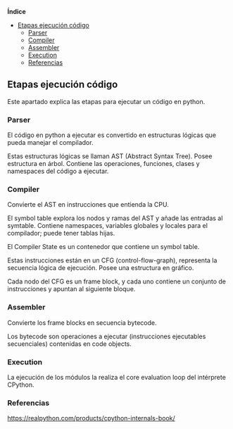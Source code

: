 **Índice**

- [Etapas ejecución código](#etapas-ejecucion-codigo)
  - [Parser](#parser)
  - [Compiler](#compiler)
  - [Assembler](#assembler)
  - [Execution](#execution)
  - [Referencias](#referencias)

<a name="#etapas-ejecucion-codigo"></a>
## Etapas ejecución código

Este apartado explica las etapas para ejecutar un código en python.

<a name="#parser"></a>
### Parser

El código en python a ejecutar es convertido en estructuras lógicas que pueda manejar el compilador.

Estas estructuras lógicas se llaman AST (Abstract Syntax Tree). Posee estructura en árbol. Contiene las operaciones, funciones, clases y namespaces del código a ejecutar.

<a name="#compiler"></a>
### Compiler

Convierte el AST en instrucciones que entienda la CPU.

El symbol table explora los nodos y ramas del AST y añade las entradas al symtable. Contiene namespaces, variables globales y locales para el compilador; puede tener tablas hijas.

El Compiler State es un contenedor que contiene un symbol table.

Estas instrucciones están en un CFG (control-flow-graph), representa la secuencia lógica de ejecución. Posee una estructura en gráfico.

Cada nodo del CFG es un frame block, y cada uno contiene un conjunto de instrucciones y apuntan al siguiente bloque.

<a name="#assembler"></a>
### Assembler

Convierte los frame blocks en secuencia bytecode.

Los bytecode son operaciones a ejecutar (instrucciones ejecutables secuenciales) contenidas en code objects.

<a name="#execution"></a>
### Execution

La ejecución de los módulos la realiza el core evaluation loop del intérprete CPython.

<a name="#referencias"></a>
### Referencias

https://realpython.com/products/cpython-internals-book/
